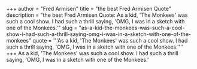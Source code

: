 +++
author = "Fred Armisen"
title = "the best Fred Armisen Quote"
description = "the best Fred Armisen Quote: As a kid, 'The Monkees' was such a cool show. I had such a thrill saying, 'OMG, I was in a sketch with one of the Monkees.'"
slug = "as-a-kid-the-monkees-was-such-a-cool-show-i-had-such-a-thrill-saying-omg-i-was-in-a-sketch-with-one-of-the-monkees"
quote = '''As a kid, 'The Monkees' was such a cool show. I had such a thrill saying, 'OMG, I was in a sketch with one of the Monkees.''''
+++
As a kid, 'The Monkees' was such a cool show. I had such a thrill saying, 'OMG, I was in a sketch with one of the Monkees.'

